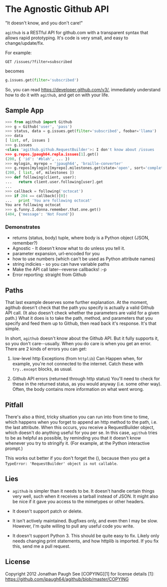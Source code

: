 # The Agnostic Github API
"It doesn't know, and you don't care!"

`agithub` is a RESTful API for github.com with a transparent syntax that
allows rapid prototyping. It's code is very small, and easy to
change/update/fix.

For example:

```http
GET /issues/?filter=subscribed
```

becomes

```python
g.issues.get(filter='subscribed')
```

So, you can read https://developer.github.com/v3/, immediately
understand how to do it with `agithub`, and get on with your life.


## Sample App
```python
>>> from agithub import Github
>>> g = Github('user', 'pass')
>>> status, data = g.issues.get(filter='subscribed', foobar='llama')
>>> data
[ list, of, issues ]
>>> g.issues
<class 'agithub.github.RequestBuilder'>: I don't know about /issues
>>> g.repos.jpaugh64.repla.issues[1].get()
(200, { 'id': '#blah', ... })
>>> mylogin, myrepo = 'jpaugh64', 'braille-converter'
>>> g.repos[mylogin][myrepo].milestones.get(state='open', sort='completeness')
(200, [ list, of, milestones ])
>>> def following(client, user):
...   return client.user.following[user].get
...
>>> callback = following('octocat')
>>> if 204 == callback()[0]:
...   print 'You are following octocat'
You are following octocat
>>> g.funny.I.donna.remember.that.one.get()
(404, {'message': 'Not Found'})
```

### Demonstrates
- returns (status, body) tuple, where body is a Python object (JSON,
  remember?)
- Agnostic - It doesn't know what to do unless you tell it.
- parameter expansion, url-encoded for you
- how to use numbers (which can't be used as Python attribute names)
- string indicies - so you can have variable paths
- Make the API call later--reverse callbacks! :-p
- Error reporting: straight from Github

## Paths
That last example deserves some further explanation. At the moment,
agithub doesn't check that the path you specify is actually a valid
Github API call. (It also doesn't check whether the parameters are valid
for a given path.) What it does is to take the path, method, and
parameters that you specify and feed them up to Github, then read back
it's response. It's that simple.

In short, `agithub` doesn't know about the Github API. But it fully
supports it, so you don't care--usually. When you do care is when you
get an error. There are 2 kinds of errors you can get:

1. low-level http Exceptions (from `httplib`) Can Happen when, for example,
   you're not connected to the internet.  Catch these with `try..except`
blocks, as usual.

2. Github API errors (returned through http status) You'll need to check for
   these in the returned status, as you would anyway (i.e. some other way).
Often, the body contains more information on what went wrong.

## Pitfall

There's also a third, tricky situation you can run into from time to
time, which happens when you forget to append an http method to the
path, i.e. the last attribute. When this occurs, you receive a
RequestBuilder object, which doesn't do anything useful for you per se.
In this case, `agithub` tries to be as helpful as possible, by reminding
you that it doesn't know whenever you try to stringify it. (For example,
at the Python interactive prompt.)

This works out better if you don't forget the (), because then you get a
`TypeError: 'RequestBuilder' object is not callable`.

## Lies
- `agithub` is simpler than it needs to be. It doesn't handle certain
things very well, such when it receives a tarball instead of JSON. It
might also be nice if it gave you access to the mimetypes or other
headers.

- It doesn't support patch or delete.

- It isn't actively maintained. Bugfixes only, and even then I may be
  slow. However, I'm quite willing to pull any useful code you write.

- It doesn't support Python 3. This should be quite easy to fix. Likely
  only needs changing print statements, and how httplib is imported. If
  you fix this, send me a pull request.


## License
Copyright 2012 Jonathan Paugh
See [COPYING][1] for license details
[1]: https://github.com/jpaugh64/agithub/blob/master/COPYING
